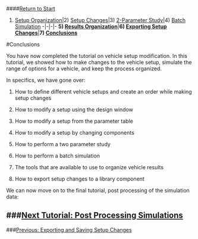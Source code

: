 ####[Return to Start](1_Tutorial_4.md)

1) [Setup Organization](2_VehicleOrg.md)|2) [Setup Changes](3_SetupChange.md)|3) [2-Parameter Study](4_2Param.md)|4) [Batch Simulation](5_BatchSim.md)
-|-|-|-
__5) [Results Organization](6_ResultsOrg.md)__|__6) [Exporting Setup Changes](7_ExportChange.md)__|__7) [Conclusions](8_Conclusions.md)__

#Conclusions

You have now completed the tutorial on vehicle setup modification. In this tutorial, we showed how to make changes to the vehicle setup, simulate the range of options for a vehicle, and keep the process organized. 

In specifics, we have gone over:

1) How to define different vehicle setups and create an order while making setup changes

2) How to modify a setup using the design window

3) How to modify a setup from the parameter table

4) How to modify a setup by changing components

5) How to perform a two parameter study

6) How to perform a batch simulation

7) The tools that are available to use to organize vehicle results

8) How to export setup changes to a library component

We can now move on to the final tutorial, post processing of the simulation data:

###[Next Tutorial: Post Processing Simulations](../Tutorial_4_Post_Processing_Simulations/1_Tutorial_3.md)
---
###[Previous: Exporting and Saving Setup Changes](7_ExportChange.md)